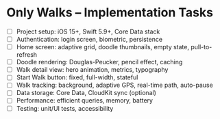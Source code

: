# Only Walks – Implementation Tasks

-   [ ] Project setup: iOS 15+, Swift 5.9+, Core Data stack
-   [ ] Authentication: login screen, biometric, persistence
-   [ ] Home screen: adaptive grid, doodle thumbnails, empty state, pull-to-refresh
-   [ ] Doodle rendering: Douglas-Peucker, pencil effect, caching
-   [ ] Walk detail view: hero animation, metrics, typography
-   [ ] Start Walk button: fixed, full-width, stateful
-   [ ] Walk tracking: background, adaptive GPS, real-time path, auto-pause
-   [ ] Data storage: Core Data, CloudKit sync (optional)
-   [ ] Performance: efficient queries, memory, battery
-   [ ] Testing: unit/UI tests, accessibility
